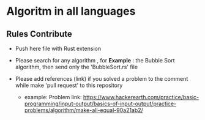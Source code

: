 # Algoritm in all languages
## Rules Contribute

- Push here file with Rust extension

- Please search for any algorithm , for **Example** : the Bubble Sort algorithm, then send only the 'BubbleSort.rs' file

- Please add references (link) if you solved a problem to the comment while make 'pull request' to this repository
  - example: Problem link: https://www.hackerearth.com/practice/basic-programming/input-output/basics-of-input-output/practice-problems/algorithm/make-all-equal-90a21ab2/